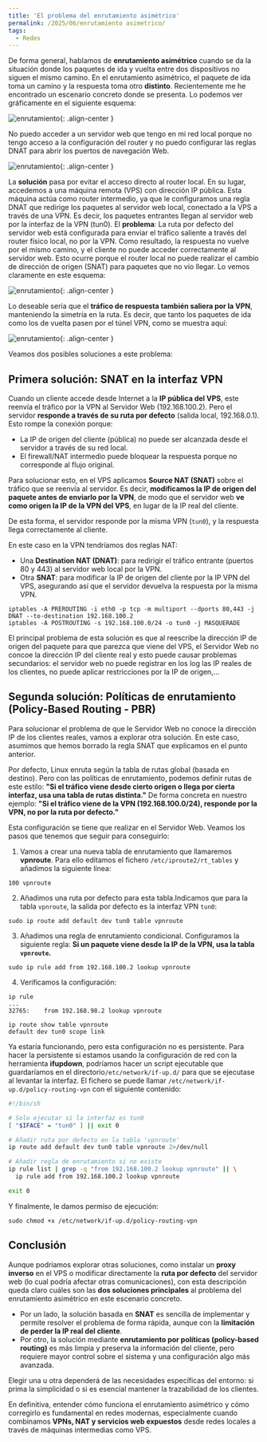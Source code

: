 ```yaml
---
title: 'El problema del enrutamiento asimétrico'
permalink: /2025/06/enrutamiento asimetrico/
tags:
  - Redes
---
```


De forma general, hablamos de **enrutamiento asimétrico** cuando se da la situación donde los paquetes de ida y vuelta entre dos dispositivos no siguen el mismo camino. En el enrutamiento asimétrico, el paquete de ida toma un camino y la respuesta toma otro **distinto**.
Recientemente me he encontrado un escenario concreto donde se presenta. Lo podemos ver gráficamente en el siguiente esquema:

![enrutamiento](https://www.josedomingo.org/pledin/assets/wp-content/uploads/2025/06/asimetrico1.png){: .align-center }

No puedo acceder a un servidor web que tengo en mi red local porque no tengo acceso a la configuración del router y no puedo configurar las reglas DNAT para abrir los puertos de navegación Web.
  
![enrutamiento](https://www.josedomingo.org/pledin/assets/wp-content/uploads/2025/06/asimetrico2.png){: .align-center }

La **solución** pasa por evitar el acceso directo al router local. En su lugar, accedemos a una máquina remota (VPS) con dirección IP pública. Esta máquina actúa como router intermedio, ya que le configuramos una regla DNAT que redirige los paquetes al servidor web local, conectado a la VPS a través de una VPN. Es decir, los paquetes entrantes llegan al servidor web por la interfaz de la VPN (tun0).
El **problema**: La ruta por defecto del servidor web está configurada para enviar el tráfico saliente a través del router físico local, no por la VPN. Como resultado, la respuesta no vuelve por el mismo camino, y el cliente no puede acceder correctamente al servidor web. Esto ocurre porque el router local no puede realizar el cambio de dirección de origen (SNAT) para paquetes que no vio llegar. Lo vemos claramente en este esquema:

![enrutamiento](https://www.josedomingo.org/pledin/assets/wp-content/uploads/2025/06/asimetrico3.png){: .align-center }

Lo deseable sería que el **tráfico de respuesta también saliera por la VPN**, manteniendo la simetría en la ruta. Es decir, que tanto los paquetes de ida como los de vuelta pasen por el túnel VPN, como se muestra aquí:

![enrutamiento](https://www.josedomingo.org/pledin/assets/wp-content/uploads/2025/06/asimetrico4.png){: .align-center }

Veamos dos posibles soluciones a este problema:

<!--more-->

## Primera solución:  SNAT en la interfaz VPN

Cuando un cliente accede desde Internet a la **IP pública del VPS**, este reenvía el tráfico por la VPN al Servidor Web (192.168.100.2). Pero el servidor **responde a través de su ruta por defecto** (salida local, 192.168.0.1). Esto rompe la conexión porque:

* La IP de origen del cliente (pública) no puede ser alcanzada desde el servidor a través de su red local.
* El firewall/NAT intermedio puede bloquear la respuesta porque no corresponde al flujo original.

Para solucionar esto, en el VPS aplicamos **Source NAT (SNAT)** sobre el tráfico que se reenvía al servidor. Es decir, **modificamos la IP de origen del paquete antes de enviarlo por la VPN**, de modo que el servidor web **ve como origen la IP de la VPN del VPS**, en lugar de la IP real del cliente.

De esta forma, el servidor responde por la misma VPN (`tun0`), y la respuesta llega correctamente al cliente.

En este caso en la VPN tendríamos dos reglas NAT:

* Una **Destination NAT (DNAT)**: para redirigir el tráfico entrante (puertos 80 y 443) al servidor web local por la VPN.
* Otra **SNAT**:     para modificar la IP de origen del cliente por la IP VPN del VPS, asegurando así que el servidor devuelva la respuesta por la misma VPN.


```
iptables -A PREROUTING -i eth0 -p tcp -m multiport --dports 80,443 -j DNAT --to-destination 192.168.100.2
iptables -A POSTROUTING -s 192.168.100.0/24 -o tun0 -j MASQUERADE
```

El principal problema de esta solución es que al reescribe la dirección IP de origen del paquete para que parezca que viene del VPS, el Servidor Web no concoe la dirección IP del cliente real y esto puede causar problemas secundarios: el servidor web no puede registrar en los log las IP reales de los clientes, no puede aplicar restricciones por la IP de origen,...

## Segunda solución: Políticas de enrutamiento (Policy-Based Routing - PBR)

Para solucionar el problema de que le Servidor Web no conoce la dirección IP de los clientes reales, vamos a explorar otra solución. En este caso, asumimos que hemos borrado la regla SNAT que explicamos en el punto anterior.

Por defecto, Linux enruta según la tabla de rutas global (basada en destino). Pero con las políticas de enrutamiento, podemos definir rutas de este estilo: **"Si el tráfico viene desde cierto origen o llega por cierta interfaz, usa una tabla de rutas distinta."** De forma concreta en nuestro ejemplo: **"Si el tráfico viene de la VPN (192.168.100.0/24), responde por la VPN, no por la ruta por defecto."**

Esta configuración se tiene que realizar en el Servidor Web. Veamos los pasos que tenemos que seguir para conseguirlo:

1.  Vamos a crear una nueva tabla de enrutamiento que llamaremos **vpnroute**. Para ello editamos el fichero `/etc/iproute2/rt_tables` y añadimos la siguiente línea:

  ```
  100 vpnroute
  ```

2. Añadimos una ruta por defecto para esta tabla.Indicamos que para la tabla `vpnroute`, la salida por defecto es la interfaz VPN `tun0`:

  ```
  sudo ip route add default dev tun0 table vpnroute
  ```

3. Añadimos una regla de enrutamiento condicional. Configuramos la siguiente regla: **Si un paquete viene desde la IP de la VPN, usa la tabla `vpnroute`.**

  ```
  sudo ip rule add from 192.168.100.2 lookup vpnroute
  ```

4. Verificamos la configuración:

  ```
  ip rule
  ...
  32765:	from 192.168.98.2 lookup vpnroute

  ip route show table vpnroute
  default dev tun0 scope link 
  ```

Ya estaría funcionando, pero esta configuración no es persistente. Para hacer la persistente si estamos usando la configuración de red con la herramienta **ifupdown**, podríamos hacer un script ejecutable que guardaríamos en el directorio`/etc/network/if-up.d/` para que se ejecutase al levantar la interfaz. El fichero se puede llamar `/etc/network/if-up.d/policy-routing-vpn` con el siguiente contenido:

```sh
#!/bin/sh

# Solo ejecutar si la interfaz es tun0
[ "$IFACE" = "tun0" ] || exit 0

# Añadir ruta por defecto en la tabla 'vpnroute'
ip route add default dev tun0 table vpnroute 2>/dev/null

# Añadir regla de enrutamiento si no existe
ip rule list | grep -q "from 192.168.100.2 lookup vpnroute" || \
  ip rule add from 192.168.100.2 lookup vpnroute

exit 0

```

Y finalmente, le damos permiso de ejecución:

```
sudo chmod +x /etc/network/if-up.d/policy-routing-vpn
```

## Conclusión

Aunque podríamos explorar otras soluciones, como instalar un **proxy inverso** en el VPS o modificar directamente la **ruta por defecto** del servidor web (lo cual podría afectar otras comunicaciones), con esta descripción queda claro cuáles son las **dos soluciones principales** al problema del enrutamiento asimétrico en este escenario concreto.

* Por un lado, la solución basada en **SNAT** es sencilla de implementar y permite resolver el problema de forma rápida, aunque con la **limitación de perder la IP real del cliente**.
* Por otro, la solución mediante **enrutamiento por políticas (policy-based routing)** es más limpia y preserva la información del cliente, pero requiere mayor control sobre el sistema y una configuración algo más avanzada.

Elegir una u otra dependerá de las necesidades específicas del entorno: si prima la simplicidad o si es esencial mantener la trazabilidad de los clientes.

En definitiva, entender cómo funciona el enrutamiento asimétrico y cómo corregirlo es fundamental en redes modernas, especialmente cuando combinamos **VPNs, NAT y servicios web expuestos** desde redes locales a través de máquinas intermedias como VPS.

